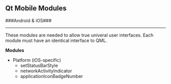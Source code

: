 ## Qt Mobile Modules ##
###Android & iOS###
___

These modules are needed to allow true univeral user interfaces. Each module must have an identical interface to QML.

**Modules**

* Platform (iOS-specific)
	* setStatusBarStyle
	* networkActivityIndicator
	* applicationIconBadgeNumber



